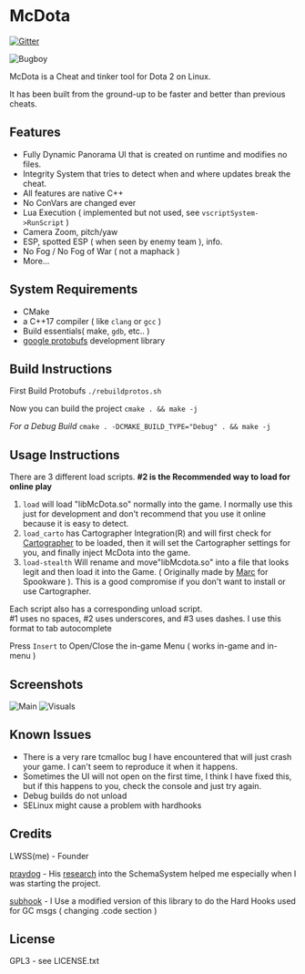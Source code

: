 # McDota 

[![Gitter](https://badges.gitter.im/McDota/community.svg)](https://gitter.im/McDota/community?utm_source=badge&utm_medium=badge&utm_campaign=pr-badge)

![Bugboy](https://i.imgur.com/qC9hz14.png)

McDota is a Cheat and tinker tool for Dota 2 on Linux.

It has been built from the ground-up to be faster and better than previous cheats.

## Features
* Fully Dynamic Panorama UI that is created on runtime and modifies no files.
* Integrity System that tries to detect when and where updates break the cheat.
* All features are native C++
* No ConVars are changed ever
* Lua Execution ( implemented but not used, see `vscriptSystem->RunScript` )
* Camera Zoom, pitch/yaw
* ESP, spotted ESP ( when seen by enemy team ), info.
* No Fog / No Fog of War ( not a maphack )
* More...
## System Requirements
* CMake
* a C++17 compiler ( like `clang` or `gcc` )
* Build essentials( make, `gdb`, etc.. )
* [google protobufs](https://github.com/protocolbuffers/protobuf) development library
## Build Instructions
First Build Protobufs
`./rebuildprotos.sh`

Now you can build the project 
`cmake . && make -j`


*For a Debug Build*
`cmake . -DCMAKE_BUILD_TYPE="Debug" . && make -j`

## Usage Instructions
There are 3 different load scripts.
 **#2 is the Recommended way to load for online play**


 1. `load` will load "libMcDota.so" normally into the game. I normally use this just for development and don't recommend that you use it online because it is easy to detect.
 2. `load_carto` has Cartographer Integration(R) and will first check for [Cartographer](https://github.com/LWSS/Cartographer) to be loaded, then it will set the Cartographer settings for you, and finally inject McDota into the game. 
 3. `load-stealth` Will rename and move"libMcdota.so" into a file that looks legit and then load it into the Game. ( Originally made by [Marc](https://github.com/Marc3842h) for Spookware ). This is a good compromise if you don't want to install or use Cartographer.


Each script also has a corresponding unload script.  
#1 uses no spaces, #2 uses underscores, and #3 uses dashes. I use this format to tab autocomplete

Press `Insert` to Open/Close the in-game Menu ( works in-game and in-menu )
## Screenshots
![Main](https://i.imgur.com/k3HGweu.png)
![Visuals](https://i.imgur.com/MrkXw9Q.png)
## Known Issues
* There is a very rare tcmalloc bug I have encountered that will just crash your game. I can't seem to reproduce it when it happens.
* Sometimes the UI will not open on the first time, I think I have fixed this, but if this happens to you, check the console and just try again.
* Debug builds do not unload
* SELinux might cause a problem with hardhooks

## Credits
LWSS(me) - Founder

[praydog](https://github.com/praydog) - His [research](http://praydog.com/index.php/2015/06/24/an-analysis-of-the-source-2-engine-part-1-the-schema-system/) into the SchemaSystem helped me especially when I was starting the project.

[subhook](https://github.com/Zeex/subhook) - I Use a modified version of this library to do the Hard Hooks used for GC msgs ( changing .code section )

## License
GPL3 - 
see LICENSE.txt
